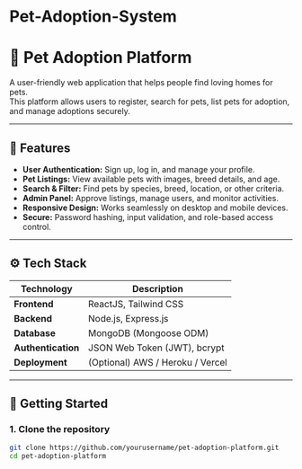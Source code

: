 # Pet-Adoption-System

# 🐾 Pet Adoption Platform

A user-friendly web application that helps people find loving homes for pets.  
This platform allows users to register, search for pets, list pets for adoption, and manage adoptions securely.

---

## 📌 Features

- **User Authentication:** Sign up, log in, and manage your profile.
- **Pet Listings:** View available pets with images, breed details, and age.
- **Search & Filter:** Find pets by species, breed, location, or other criteria.
- **Admin Panel:** Approve listings, manage users, and monitor activities.
- **Responsive Design:** Works seamlessly on desktop and mobile devices.
- **Secure:** Password hashing, input validation, and role-based access control.

---

## ⚙️ Tech Stack

| Technology  | Description                          |
|-------------|--------------------------------------|
| **Frontend** | ReactJS, Tailwind CSS                |
| **Backend** | Node.js, Express.js                  |
| **Database** | MongoDB (Mongoose ODM)               |
| **Authentication** | JSON Web Token (JWT), bcrypt  |
| **Deployment** | (Optional) AWS / Heroku / Vercel  |

---

## 🚀 Getting Started

### 1. Clone the repository
```bash
git clone https://github.com/yourusername/pet-adoption-platform.git
cd pet-adoption-platform

 
